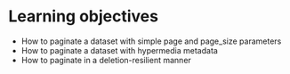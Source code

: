 # Learning objectives

- How to paginate a dataset with simple page and page_size parameters
- How to paginate a dataset with hypermedia metadata
- How to paginate in a deletion-resilient manner
